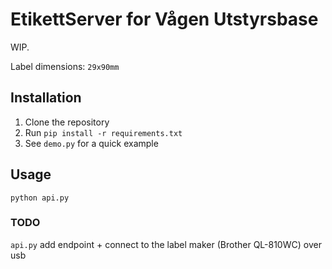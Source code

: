 # EtikettServer for Vågen Utstyrsbase
WIP.

Label dimensions: `29x90mm`

## Installation
1. Clone the repository
2. Run `pip install -r requirements.txt`
3. See `demo.py` for a quick example

## Usage
`python api.py`

### TODO
`api.py` add endpoint + connect to the label maker (Brother QL-810WC) over usb